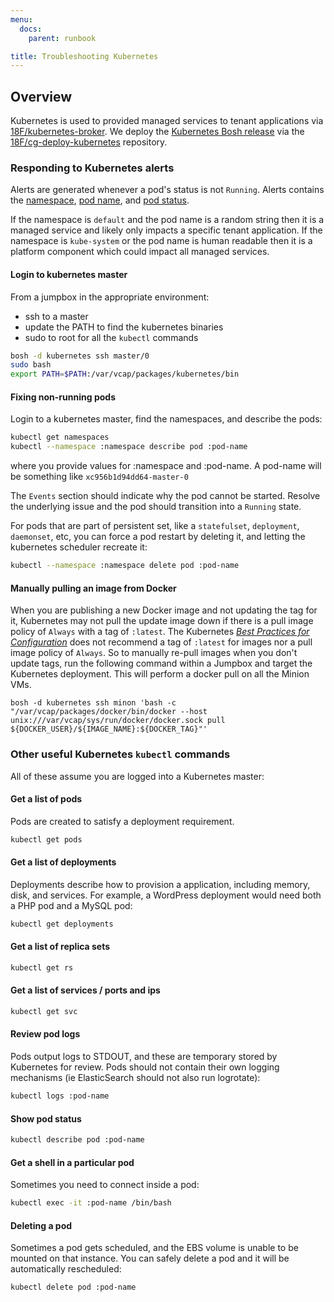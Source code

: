 ```yaml
---
menu:
  docs:
    parent: runbook

title: Troubleshooting Kubernetes
---
```


## Overview
Kubernetes is used to provided managed services to tenant applications via [18F/kubernetes-broker](https://github.com/18F/kubernetes-broker).
We deploy the [Kubernetes Bosh release](https://github.com/18F/kubernetes-release)
via the [18F/cg-deploy-kubernetes](https://github.com/18F/cg-deploy-kubernetes) repository.

### Responding to Kubernetes alerts
Alerts are generated whenever a pod's status is not `Running`. Alerts contains the [namespace](https://kubernetes.io/docs/user-guide/namespaces/), [pod name](https://kubernetes.io/docs/user-guide/pods/), and [pod status](https://kubernetes.io/docs/concepts/workloads/pods/pod-lifecycle/#pod-phase).

If the namespace is `default` and the pod name is a random string then it is a managed service and likely only impacts a specific tenant application.  If the namespace is `kube-system` or the pod name is human readable then it is a platform component which could impact all managed services.

#### Login to kubernetes master

From a jumpbox in the appropriate environment:
- ssh to a master
- update the PATH to find the kubernetes binaries
- sudo to root for all the `kubectl` commands

```sh
bosh -d kubernetes ssh master/0
sudo bash
export PATH=$PATH:/var/vcap/packages/kubernetes/bin
```

#### Fixing non-running pods
Login to a kubernetes master, find the namespaces, and describe the pods:
```sh
kubectl get namespaces
kubectl --namespace :namespace describe pod :pod-name
```
where you provide values for :namespace and :pod-name. A pod-name will be something like `xc956b1d94dd64-master-0`

The `Events` section should indicate why the pod cannot be started. Resolve the underlying issue and the pod should transition into a `Running` state.

For pods that are part of persistent set, like a `statefulset`, `deployment`, `daemonset`, etc, you can force a pod restart by deleting it, and letting the kubernetes scheduler recreate it:

```sh
kubectl --namespace :namespace delete pod :pod-name
```

#### Manually pulling an image from Docker

When you are publishing a new Docker image and not updating the tag for it,
Kubernetes may not pull the update image down if there is a pull image policy of
`Always` with a tag of `:latest`. The Kubernetes [_Best Practices for
Configuration_](https://kubernetes.io/docs/concepts/configuration/overview/#container-images)
does not recommend a tag of `:latest` for images nor a pull image policy of
`Always`. So to manually re-pull images when you don't update tags, run the
following command within a Jumpbox and target the Kubernetes deployment. This
will perform a docker pull on all the Minion VMs.

```shell
bosh -d kubernetes ssh minon 'bash -c "/var/vcap/packages/docker/bin/docker --host unix:///var/vcap/sys/run/docker/docker.sock pull ${DOCKER_USER}/${IMAGE_NAME}:${DOCKER_TAG}"'
```

### Other useful Kubernetes `kubectl` commands

All of these assume you are logged into a Kubernetes master:

#### Get a list of pods
Pods are created to satisfy a deployment requirement.
```sh
kubectl get pods
```

#### Get a list of deployments
Deployments describe how to provision a application, including
memory, disk, and services.  For example, a WordPress deployment
would need both a PHP pod and a MySQL pod:
```sh
kubectl get deployments
```

#### Get a list of replica sets
```sh
kubectl get rs
```

#### Get a list of services / ports and ips
```sh
kubectl get svc
```

#### Review pod logs
Pods output logs to STDOUT, and these are temporary stored
by Kubernetes for review.  Pods should not contain their
own logging mechanisms (ie ElasticSearch should not also
run logrotate):
```sh
kubectl logs :pod-name
```

#### Show pod status
```sh
kubectl describe pod :pod-name
```

#### Get a shell in a particular pod
Sometimes you need to connect inside a pod:
```sh
kubectl exec -it :pod-name /bin/bash
```

#### Deleting a pod
Sometimes a pod gets scheduled, and the EBS volume
is unable to be mounted on that instance.  You can
safely delete a pod and it will be automatically
rescheduled:
```sh
kubectl delete pod :pod-name
```

